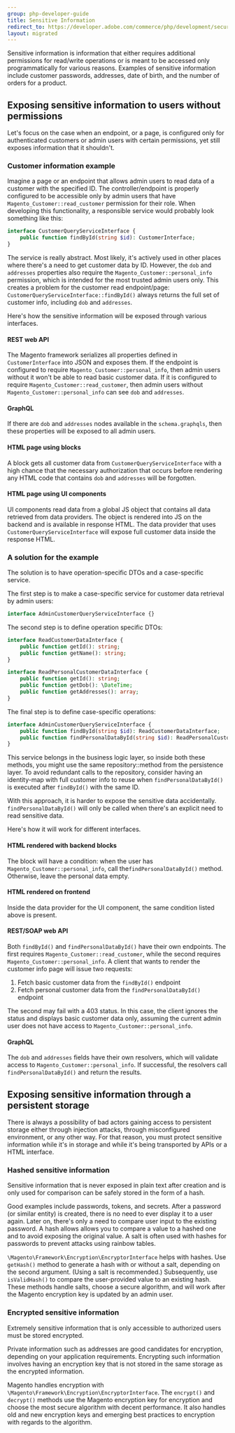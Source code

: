 ```yaml
---
group: php-developer-guide
title: Sensitive Information
redirect_to: https://developer.adobe.com/commerce/php/development/security/sensitive-information/
layout: migrated
---
```


Sensitive information is information that either requires additional permissions for read/write operations
or is meant to be accessed only programmatically for various reasons.
Examples of sensitive information include customer passwords, addresses, date of birth, and the number of orders for a product.

## Exposing sensitive information to users without permissions

Let's focus on the case when an endpoint, or a page, is configured only for authenticated customers or
admin users with certain permissions, yet still exposes information that it shouldn't.

### Customer information example

Imagine a page or an endpoint that allows admin users to read data of a customer with the specified ID.
The controller/endpoint is properly configured to be accessible only by admin users that have
`Magento_Customer::read_customer` permission for their role. When developing this functionality, a responsible service
would probably look something like this:

```php
interface CustomerQueryServiceInterface {
    public function findById(string $id): CustomerInterface;
}
```
The service is really abstract. Most likely, it's actively used in other places where there's a need to get customer
data by ID. However, the `dob` and `addresses` properties also require the `Magento_Customer::personal_info` permission,
which is intended for the most trusted admin users only. This creates a problem for the customer read endpoint/page:
`CustomerQueryServiceInterface::findById()` always returns the full set of customer info, including `dob` and `addresses`.

Here's how the sensitive information will be exposed through various interfaces.

#### REST web API

The Magento framework serializes all properties defined in `CustomerInterface` into JSON and exposes them. If the endpoint
is configured to require `Magento_Customer::personal_info`, then admin users without it won't be able to read basic
customer data. If it is configured to require `Magento_Customer::read_customer`, then admin users without
`Magento_Customer::personal_info` can see `dob` and `addresses`.

#### GraphQL

If there are `dob` and `addresses` nodes available in the `schema.graphqls`, then these properties will be exposed to
all admin users.

#### HTML page using blocks

A block gets all customer data from `CustomerQueryServiceInterface` with a high chance that the necessary
authorization that occurs before rendering any HTML code that contains `dob` and `addresses` will be forgotten.

#### HTML page using UI components

UI components read data from a global JS object that contains all data retrieved from data providers.
The object is rendered into JS on the backend and is available in response HTML.
The data provider that uses `CustomerQueryServiceInterface` will expose full customer data inside the response HTML.

### A solution for the example

The solution is to have operation-specific DTOs and a case-specific service.

The first step is to make a case-specific service for customer data retrieval by admin users:

```php
interface AdminCustomerQueryServiceInterface {}
```
The second step is to define operation specific DTOs:

```php
interface ReadCustomerDataInterface {
    public function getId(): string;
    public function getName(): string;
}

interface ReadPersonalCustomerDataInterface {
    public function getId(): string;
    public function getDob(): \DateTime;
    public function getAddresses(): array;
}
```

The final step is to define case-specific operations:

```php
interface AdminCustomerQueryServiceInterface {
    public function findById(string $id): ReadCustomerDataInterface;
    public function findPersonalDataById(string $id): ReadPersonalCustomerDataInterface;
}
```

This service belongs in the business logic layer, so inside both these methods, you might use the same repository::method
from the persistence layer. To avoid redundant calls to the repository, consider having an identity-map with full customer info
to reuse when `findPersonalDataById()` is executed after `findById()` with the same ID.

With this approach, it is harder to expose the sensitive data accidentally. `findPersonalDataById()` will only be called
when there's an explicit need to read sensitive data.

Here's how it will work for different interfaces.

#### HTML rendered with backend blocks

The block will have a condition: when the user has `Magento_Customer::personal_info`, call the`findPersonalDataById()` method.
Otherwise, leave the personal data empty.

#### HTML rendered on frontend

Inside the data provider for the UI component, the same condition listed above is present.

#### REST/SOAP web API

Both `findById()` and `findPersonalDataById()` have their own endpoints. The first requires `Magento_Customer::read_customer`,
while the second requires `Magento_Customer::personal_info`. A client that wants to render the customer info page will issue two requests:

1. Fetch basic customer data from the `findById()` endpoint
1. Fetch personal customer data from the  `findPersonalDataById()` endpoint

The second may fail with a 403 status. In this case, the client ignores the status and displays basic customer data only, assuming
the current admin user does not have access to `Magento_Customer::personal_info`.

#### GraphQL

The `dob` and `addresses` fields have their own resolvers, which will validate access to `Magento_Customer::personal_info`. If successful,
the resolvers call `findPersonalDataById()` and return the results.

## Exposing sensitive information through a persistent storage

There is always a possibility of bad actors gaining access to persistent storage either through injection attacks,
through misconfigured environment, or any other way. For that reason, you must protect sensitive information while
it's in storage and while it's being transported by APIs or a HTML interface.

### Hashed sensitive information

Sensitive information that is never exposed in plain text after creation and is only used for comparison can be safely
stored in the form of a hash.

Good examples include passwords, tokens, and secrets. After a password (or similar entity) is created, there is no need to ever
display it to a user again. Later on, there's only a need to compare user input to the existing password.
A hash allows allows you to compare a value to a hashed one and to avoid exposing the original value. A salt is often used with
hashes for passwords to prevent attacks using rainbow tables.

`\Magento\Framework\Encryption\EncryptorInterface` helps with hashes. Use `getHash()` method to generate a hash with
or without a salt, depending on the second argument. (Using a salt is recommended.) Subsequently, use `isValidHash()` to
compare the user-provided value to an existing hash. These methods handle salts, choose a secure algorithm, and
will work after the Magento encryption key is updated by an admin user.

### Encrypted sensitive information

Extremely sensitive information that is only accessible to authorized users must be stored encrypted.

Private information such as addresses are good candidates for encryption, depending on your application requirements.
Encrypting such information involves having an encryption key that is not stored in the same storage as the encrypted
information.

Magento handles encryption with `\Magento\Framework\Encryption\EncryptorInterface`. The `encrypt()` and `decrypt()`
methods use the Magento encryption key for encryption and choose the most secure algorithm with decent performance.
It also handles old and new encryption keys and emerging best practices to encryption with regards to the algorithm.
